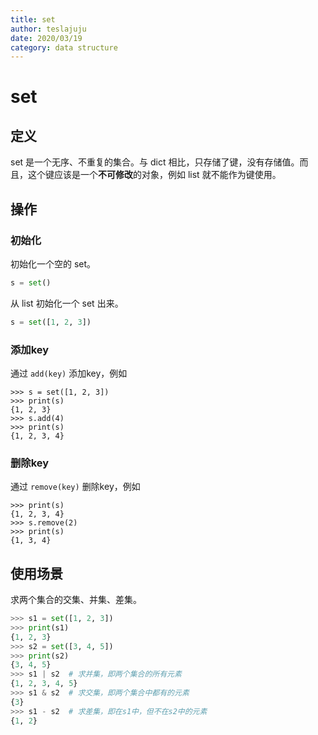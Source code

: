 ```yaml
---
title: set
author: teslajuju
date: 2020/03/19
category: data structure
---
```


# set

## 定义

set 是一个无序、不重复的集合。与 dict 相比，只存储了键，没有存储值。而且，这个键应该是一个**不可修改**的对象，例如 list 就不能作为键使用。

## 操作

### 初始化

初始化一个空的 set。

```python
s = set()
```

从 list 初始化一个 set 出来。

```python
s = set([1, 2, 3])
```

### 添加key

通过 `add(key)` 添加key，例如

```shell
>>> s = set([1, 2, 3])
>>> print(s)
{1, 2, 3}
>>> s.add(4)
>>> print(s)
{1, 2, 3, 4}
```

### 删除key

通过 `remove(key)` 删除key，例如

```shell
>>> print(s)
{1, 2, 3, 4}
>>> s.remove(2)
>>> print(s)
{1, 3, 4}
```

## 使用场景

求两个集合的交集、并集、差集。

```python
>>> s1 = set([1, 2, 3])
>>> print(s1)
{1, 2, 3}
>>> s2 = set([3, 4, 5])
>>> print(s2)
{3, 4, 5}
>>> s1 | s2  # 求并集，即两个集合的所有元素
{1, 2, 3, 4, 5}
>>> s1 & s2  # 求交集，即两个集合中都有的元素
{3}
>>> s1 - s2  # 求差集，即在s1中，但不在s2中的元素
{1, 2}
```
